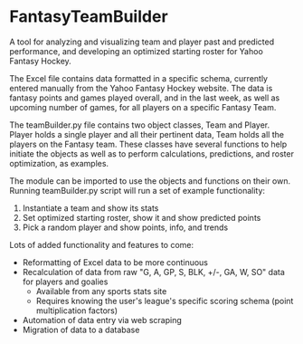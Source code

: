 # FantasyTeamBuilder
A tool for analyzing and visualizing team and player past and predicted performance, and developing an optimized starting roster for Yahoo Fantasy Hockey.

The Excel file contains data formatted in a specific schema, currently entered manually from the Yahoo Fantasy Hockey website. The data is fantasy points and games played overall, and in the last week, as well as upcoming number of games, for all players on a specific Fantasy Team.

The teamBuilder.py file contains two object classes, Team and Player. Player holds a single player and all their pertinent data, Team holds all the players on the Fantasy team. These classes have several functions to help initiate the objects as well as to perform calculations, predictions, and roster optimization, as examples. 

The module can be imported to use the objects and functions on their own. Running teamBuilder.py script will run a set of example functionality:
1) Instantiate a team and show its stats
2) Set optimized starting roster, show it and show predicted points
3) Pick a random player and show points, info, and trends

Lots of added functionality and features to come:
- Reformatting of Excel data to be more continuous
- Recalculation of data from raw "G, A, GP, S, BLK, +/-, GA, W, SO" data for players and goalies
  - Available from any sports stats site
  - Requires knowing the user's league's specific scoring schema (point multiplication factors)
- Automation of data entry via web scraping
- Migration of data to a database 
